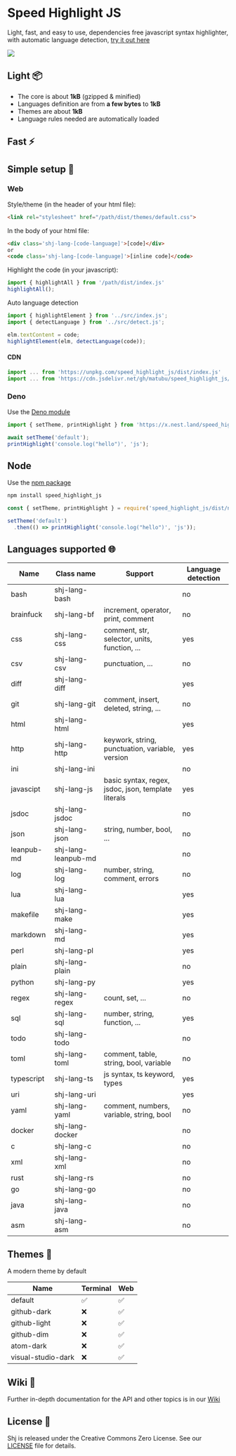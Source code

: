 # Speed Highlight JS

Light, fast, and easy to use, dependencies free javascript syntax highlighter, with automatic language detection, [try it out here](https://speed-highlight.github.io/core/examples/)

![](https://github.com/speed-highlight/core/blob/main/assets/screenshot.png)

## Light 📦

 * The core is about **1kB** (gzipped & minified)
 * Languages definition are from **a few bytes** to **1kB**
 * Themes are about **1kB**
 * Language rules needed are automatically loaded

## Fast ⚡

## Simple setup 🚀

### Web

Style/theme (in the header of your html file):
```html
<link rel="stylesheet" href="/path/dist/themes/default.css">
```

In the body of your html file:
```html
<div class='shj-lang-[code-language]'>[code]</div>
or
<code class='shj-lang-[code-language]'>[inline code]</code>
```

Highlight the code (in your javascript):
```js
import { highlightAll } from '/path/dist/index.js'
highlightAll();
```

Auto language detection
```js
import { highlightElement } from '../src/index.js';
import { detectLanguage } from '../src/detect.js';

elm.textContent = code;
highlightElement(elm, detectLanguage(code));
```

#### CDN

```js
import ... from 'https://unpkg.com/speed_highlight_js/dist/index.js'
import ... from 'https://cdn.jsdelivr.net/gh/matubu/speed_highlight_js/dist/index.js'
```

### Deno

Use the [Deno module](https://deno.land/x/speed_highlight_js)

```js
import { setTheme, printHighlight } from 'https://x.nest.land/speed_highlight_js/dist/term.js';

await setTheme('default');
printHighlight('console.log("hello")', 'js');
```

## Node

Use the [npm package](https://www.npmjs.com/package/speed_highlight_js)

```bash
npm install speed_highlight_js
```

```js
const { setTheme, printHighlight } = require('speed_highlight_js/dist/node/term.js');

setTheme('default')
  .then(() => printHighlight('console.log("hello")', 'js'));
```

## Languages supported 🌐

| Name       | Class name          | Support                                             | Language detection |
| ---------- | ------------------- | --------------------------------------------------- | ------------------ |
| bash       | shj-lang-bash       |                                                     | no                 |
| brainfuck  | shj-lang-bf         | increment, operator, print, comment                 | no                 |
| css        | shj-lang-css        | comment, str, selector, units, function, ...        | yes                |
| csv        | shj-lang-csv        | punctuation, ...                                    | no                 |
| diff       | shj-lang-diff       |                                                     | yes                |
| git        | shj-lang-git        | comment, insert, deleted, string, ...               | no                 |
| html       | shj-lang-html       |                                                     | yes                |
| http       | shj-lang-http       | keywork, string, punctuation, variable, version     | yes                |
| ini        | shj-lang-ini        |                                                     | no                 |
| javascipt  | shj-lang-js         | basic syntax, regex, jsdoc, json, template literals | yes                |
| jsdoc      | shj-lang-jsdoc      |                                                     | no                 |
| json       | shj-lang-json       | string, number, bool, ...                           | no                 |
| leanpub-md | shj-lang-leanpub-md |                                                     | no                 |
| log        | shj-lang-log        | number, string, comment, errors                     | no                 |
| lua        | shj-lang-lua        |                                                     | yes                |
| makefile   | shj-lang-make       |                                                     | yes                |
| markdown   | shj-lang-md         |                                                     | yes                |
| perl       | shj-lang-pl         |                                                     | yes                |
| plain      | shj-lang-plain      |                                                     | no                 |
| python     | shj-lang-py         |                                                     | yes                |
| regex      | shj-lang-regex      | count, set, ...                                     | no                 |
| sql        | shj-lang-sql        | number, string, function, ...                       | yes                |
| todo       | shj-lang-todo       |                                                     | no                 |
| toml       | shj-lang-toml       | comment, table, string, bool, variable              | no                 |
| typescript | shj-lang-ts         | js syntax, ts keyword, types                        | yes                |
| uri        | shj-lang-uri        |                                                     | yes                |
| yaml       | shj-lang-yaml       | comment, numbers, variable, string, bool            | no                 |
| docker     | shj-lang-docker     |                                                     | no                 |
| c          | shj-lang-c          |                                                     | no                 |
| xml        | shj-lang-xml        |                                                     | no                 |
| rust       | shj-lang-rs         |                                                     | no                 |
| go         | shj-lang-go         |                                                     | no                 |
| java       | shj-lang-java       |                                                     | no                 |
| asm        | shj-lang-asm        |                                                     | no                 |

## Themes 🌈

A modern theme by default

| Name                | Terminal | Web |
| ------------------- | -------- | --- |
| default             | ✅       | ✅  |
| github-dark         | ❌       | ✅  |
| github-light        | ❌       | ✅  |
| github-dim          | ❌       | ✅  |
| atom-dark           | ❌       | ✅  |
| visual-studio-dark  | ❌       | ✅  |

## Wiki 👀

Further in-depth documentation for the API and other topics is in our [Wiki](https://github.com/speed-highlight/core/wiki)

## License 📃

Shj is released under the Creative Commons Zero License. See our [LICENSE](https://github.com/speed-highlight/core/blob/main/LICENSE) file for details.
